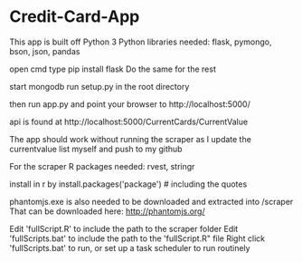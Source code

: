 # Credit-Card-App
This app is built off Python 3
Python libraries needed:
flask, pymongo, bson, json, pandas

open cmd
type pip install flask 
Do the same for the rest

start mongodb
run setup.py in the root directory

then run app.py and point your browser to http://localhost:5000/

api is found at http://localhost:5000/CurrentCards/CurrentValue

The app should work without running the scraper as I update the currentvalue list myself and push to my github

For the scraper
R packages needed:
rvest, stringr

install in r by install.packages('package') # including the quotes

phantomjs.exe is also needed to be downloaded and extracted into /scraper
That can be downloaded here: http://phantomjs.org/

Edit 'fullScript.R' to include the path to the scraper folder
Edit 'fullScripts.bat' to include the path to the 'fullScript.R" file
Right click 'fullScripts.bat' to run, or set up a task scheduler to run routinely 


